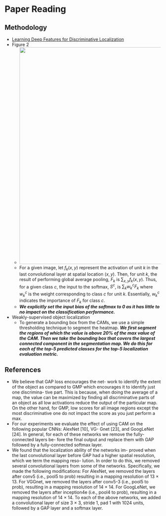 # Paper Reading
## Methodology
- [Learning Deep Features for Discriminative Localization](https://arxiv.org/pdf/1512.04150.pdf)
- Figure 2
    - <img src="https://user-images.githubusercontent.com/67457712/230727934-1e4df288-6eca-48d0-9d04-9b6512266d0c.png" width="700">
    - For a given image, let $f_{k}(x, y)$ represent the activation of unit $k$ in the last convolutional layer at spatial location $(x, y)$. Then, for unit $k$, the result of performing global average pooling, $F_{k}$ is $\sum_{x, y}f_{k}(x, y)$. Thus, for a given class $c$, the input to the softmax, $S^{c}$, is $\sum_{k}w^{c}_{k}F_{k}$ where $w^{c}_{k}$ is the weight corresponding to class $c$ for unit $k$. Essentially, $w^{c}_{k}$ indicates the importance of $F_{k}$ for class $c$.
    - ***We explicitly set the input bias of the softmax to 0 as it has little to no impact on the classification performance.***
- Weakly-supervised object localization
    - To generate a bounding box from the CAMs, we use a simple thresholding technique to segment the heatmap. ***We first segment the regions of which the value is above 20% of the max value of the CAM. Then we take the bounding box that covers the largest connected component in the segmentation map. We do this for each of the top-5 predicted classes for the top-5 localization evaluation metric.***
## References


- We believe that GAP loss encourages the net- work to identify the extent of the object as compared to GMP which encourages it to identify just one discrimina- tive part. This is because, when doing the average of a map, the value can be maximized by finding all discriminative parts of an object as all low activations reduce the output of the particular map. On the other hand, for GMP, low scores for all image regions except the most discriminative one do not impact the score as you just perform a max.
- For our experiments we evaluate the effect of using CAM on the following popular CNNs: AlexNet [10], VG- Gnet [23], and GoogLeNet [24]. In general, for each of these networks we remove the fully-connected layers be- fore the final output and replace them with GAP followed by a fully-connected softmax layer.
- We found that the localization ability of the networks im- proved when the last convolutional layer before GAP had a higher spatial resolution, which we term the mapping reso- lution. In order to do this, we removed several convolutional layers from some of the networks. Specifically, we made the following modifications: For AlexNet, we removed the layers after conv5 (i.e., pool5 to prob) resulting in a mapping resolution of 13 × 13. For VGGnet, we removed the layers after conv5-3 (i.e., pool5 to prob), resulting in a mapping resolution of 14 × 14. For GoogLeNet, we removed the layers after inception4e (i.e., pool4 to prob), resulting in a mapping resolution of 14 × 14. To each of the above networks, we added a convolutional layer of size 3 × 3, stride 1, pad 1 with 1024 units, followed by a GAP layer and a softmax layer.